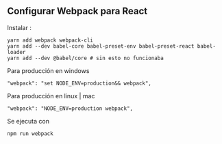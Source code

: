 ## Configurar Webpack para React

Instalar :
```
yarn add webpack webpack-cli
yarn add --dev babel-core babel-preset-env babel-preset-react babel-loader
yarn add --dev @babel/core # sin esto no funcionaba
```
Para producción en windows
```
"webpack": "set NODE_ENV=production&& webpack",
```
Para producción en linux | mac
```
"webpack": "NODE_ENV=production webpack",
```

Se ejecuta con
```
npm run webpack
```
